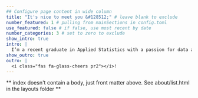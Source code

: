 ```yaml
---
## Configure page content in wide column
title: "It's nice to meet you &#128512;" # leave blank to exclude
number_featured: 1 # pulling from mainSections in config.toml
use_featured: false # if false, use most recent by date
number_categories: 3 # set to zero to exclude
show_intro: true
intro: |
  I’m a recent graduate in Applied Statistics with a passion for data analytics. My background includes six years of experience in project management. I am now seeking opportunities to apply and further develop my skills in statistical modeling, data visualization and deep learning. On this site, I share my learning journey through mini projects . I am open to opportunities in industry, and I would love to work with a team that values accuracy and efficiency.
show_outro: true
outro: |
  <i class="fas fa-glass-cheers pr2"></i>!
---
```


** index doesn't contain a body, just front matter above.
See about/list.html in the layouts folder **